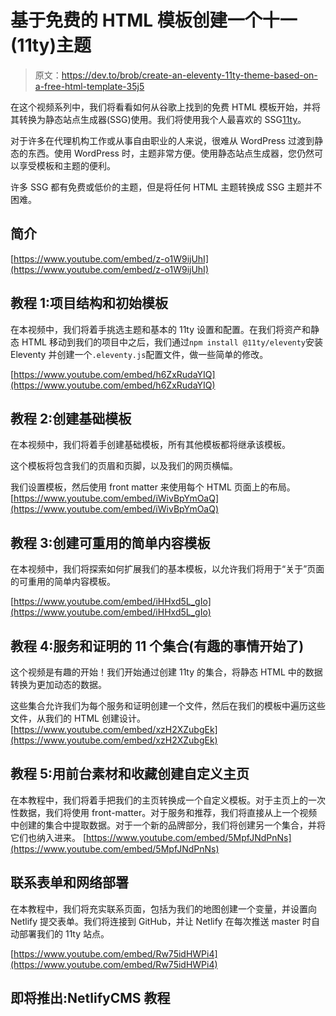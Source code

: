 # 基于免费的 HTML 模板创建一个十一(11ty)主题

> 原文：<https://dev.to/brob/create-an-eleventy-11ty-theme-based-on-a-free-html-template-35j5>

在这个视频系列中，我们将看看如何从谷歌上找到的免费 HTML 模板开始，并将其转换为静态站点生成器(SSG)使用。我们将使用我个人最喜欢的 SSG[11ty](https://11ty.io)。

对于许多在代理机构工作或从事自由职业的人来说，很难从 WordPress 过渡到静态的东西。使用 WordPress 时，主题非常方便。使用静态站点生成器，您仍然可以享受模板和主题的便利。

许多 SSG 都有免费或低价的主题，但是将任何 HTML 主题转换成 SSG 主题并不困难。

## 简介

[https://www.youtube.com/embed/z-o1W9ijUhI](https://www.youtube.com/embed/z-o1W9ijUhI)

## 教程 1:项目结构和初始模板

在本视频中，我们将着手挑选主题和基本的 11ty 设置和配置。在我们将资产和静态 HTML 移动到我们的项目中之后，我们通过`npm install @11ty/eleventy`安装 Eleventy 并创建一个`.eleventy.js`配置文件，做一些简单的修改。

[https://www.youtube.com/embed/h6ZxRudaYIQ](https://www.youtube.com/embed/h6ZxRudaYIQ)

## 教程 2:创建基础模板

在本视频中，我们将着手创建基础模板，所有其他模板都将继承该模板。

这个模板将包含我们的页眉和页脚，以及我们的网页横幅。

我们设置模板，然后使用 front matter 来使用每个 HTML 页面上的布局。
[https://www.youtube.com/embed/iWivBpYmOaQ](https://www.youtube.com/embed/iWivBpYmOaQ)

## 教程 3:创建可重用的简单内容模板

在本视频中，我们将探索如何扩展我们的基本模板，以允许我们将用于“关于”页面的可重用的简单内容模板。

[https://www.youtube.com/embed/iHHxd5L_gIo](https://www.youtube.com/embed/iHHxd5L_gIo)

## 教程 4:服务和证明的 11 个集合(有趣的事情开始了)

这个视频是有趣的开始！我们开始通过创建 11ty 的集合，将静态 HTML 中的数据转换为更加动态的数据。

这些集合允许我们为每个服务和证明创建一个文件，然后在我们的模板中遍历这些文件，从我们的 HTML 创建设计。
[https://www.youtube.com/embed/xzH2XZubgEk](https://www.youtube.com/embed/xzH2XZubgEk)

## 教程 5:用前台素材和收藏创建自定义主页

在本教程中，我们将着手把我们的主页转换成一个自定义模板。对于主页上的一次性数据，我们将使用 front-matter。对于服务和推荐，我们将直接从上一个视频中创建的集合中提取数据。对于一个新的品牌部分，我们将创建另一个集合，并将它们也纳入进来。
[https://www.youtube.com/embed/5MpfJNdPnNs](https://www.youtube.com/embed/5MpfJNdPnNs)

## 联系表单和网络部署

在本教程中，我们将充实联系页面，包括为我们的地图创建一个变量，并设置向 Netlify 提交表单。我们将连接到 GitHub，并让 Netlify 在每次推送 master 时自动部署我们的 11ty 站点。

[https://www.youtube.com/embed/Rw75idHWPi4](https://www.youtube.com/embed/Rw75idHWPi4)

## 即将推出:NetlifyCMS 教程